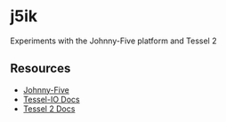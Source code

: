 # j5ik
Experiments with the Johnny-Five platform and Tessel 2 

## Resources
- [Johnny-Five](http://johnny-five.io/)
- [Tessel-IO Docs](https://github.com/rwaldron/tessel-io/)
- [Tessel 2 Docs](https://tessel.gitbooks.io/t2-docs/content/)
